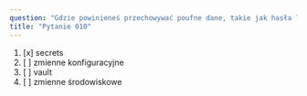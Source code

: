 ```yaml
---
question: "Gdzie powinieneś przechowywać poufne dane, takie jak hasła lub certyfikaty, które będą używane w workflowach"
title: "Pytanie 010"
---
```


1. [x] secrets
1. [ ] zmienne konfiguracyjne
1. [ ] vault
1. [ ] zmienne środowiskowe
